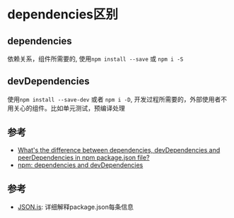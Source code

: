 
# dependencies区别
## dependencies
依赖关系，组件所需要的, 使用`npm install --save` 或 `npm i -S`

## devDependencies
使用`npm install --save-dev` 或者 `npm i -D`, 开发过程所需要的，外部使用者不用关心的组件。比如单元测试，预编译处理

## 参考
- [What's the difference between dependencies, devDependencies and peerDependencies in npm package.json file?](http://stackoverflow.com/questions/18875674/whats-the-difference-between-dependencies-devdependencies-and-peerdependencies)
- [npm: dependencies and devDependencies](http://zhiye.li/2014-06-23-npm-dependencies-and-devDependencies.html)


## 参考
- [JSON.is](http://json.is/): 详细解释package.json每条信息